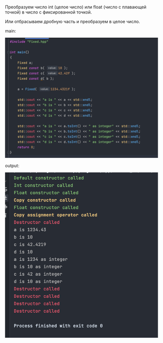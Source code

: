 Преобразуем число int (целое число) или float (число с плавающей точкой) в число с фиксированной точкой.

Или отбрасываем дробную часть и преобразуем в целое число.

main:

![](https://github.com/wyholger/cpp/blob/master/Module_02/ex01/img/Screen_1.png?raw=true)


output:

![](https://github.com/wyholger/cpp/blob/master/Module_02/ex01/img/Screen_2.png?raw=true)